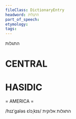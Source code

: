 ```yaml
---
fileClass: DictionaryEntry
headword: התגלות
part_of_speech: 
etymology: 
tags: 
---
```

התגלות

CENTRAL
========

HASIDIC
=======
= AMERICA = 

/hɪzˈgaləs ɛlɔˌkɪs/ התגלות אלוקית